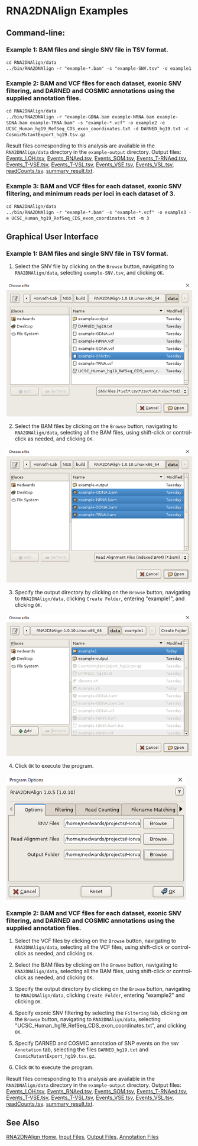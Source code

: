 # RNA2DNAlign Examples

## Command-line:

### Example 1: BAM files and single SNV file in TSV format.

    cd RNA2DNAlign/data
    ../bin/RNA2DNAlign -r "example-*.bam" -s "example-SNV.tsv" -o example1

### Example 2: BAM and VCF files for each dataset, exonic SNV filtering, and DARNED and COSMIC annotations using the supplied annotation files.

    cd RNA2DNAlign/data
    ../bin/RNA2DNAlign -r "example-GDNA.bam example-NRNA.bam example-SDNA.bam example-TRNA.bam" -s "example-*.vcf" -o example2 -e UCSC_Human_hg19_RefSeq_CDS_exon_coordinates.txt -d DARNED_hg19.txt -c CosmicMutantExport_hg19.tsv.gz

Result files corresponding to this analysis are available in the `RNA2DNAlign/data` directory in the `example-output` directory. Output files: [Events_LOH.tsv](../data/example-output/Events_LOH.tsv), [Events_RNAed.tsv](../data/example-output/Events_RNAed.tsv), [Events_SOM.tsv](../data/example-output/Events_SOM.tsv), [Events_T-RNAed.tsv](../data/example-output/Events_T-RNAed.tsv), [Events_T-VSE.tsv](../data/example-output/Events_T-VSE.tsv), [Events_T-VSL.tsv](../data/example-output/Events_T-VSL.tsv), [Events_VSE.tsv](../data/example-output/Events_VSE.tsv), [Events_VSL.tsv](../data/example-output/Events_VSL.tsv), [readCounts.tsv](../data/example-output/readCounts.tsv). [summary_result.txt](../data/example-output/summary_result.txt).

### Example 3: BAM and VCF files for each dataset, exonic SNV filtering, and minimum reads per loci in each dataset of 3. 

    cd RNA2DNAlign/data
    ../bin/RNA2DNAlign -r "example-*.bam" -s "example-*.vcf" -o example3 -e UCSC_Human_hg19_RefSeq_CDS_exon_coordinates.txt -m 3

## Graphical User Interface

### Example 1: BAM files and single SNV file in TSV format.

1. Select the SNV file by clicking on the `Browse` button, navigating to `RNA2DNAlign/data`, selecting `example-SNV.tsv`, and clicking `OK`.

![Image7](RNA2DNAlign7.png)

2. Select the BAM files by clicking on the `Browse` button, navigating to `RNA2DNAlign/data`, selecting all the BAM files, using shift-click or control-click as needed, and clicking `OK`.

![Image8](RNA2DNAlign8.png)

3. Specify the output directory by clicking on the `Browse` button, navigating to `RNA2DNAlign/data`, clicking `Create Folder`, entering "example1", and clicking `OK`.

![Image9](RNA2DNAlign9.png)

4. Click `OK` to execute the program.

![Image10](RNA2DNAlign10.png)

### Example 2: BAM and VCF files for each dataset, exonic SNV filtering, and DARNED and COSMIC annotations using the supplied annotation files.

1. Select the VCF files by clicking on the `Browse` button, navigating to `RNA2DNAlign/data`, selecting all the VCF files, using shift-click or control-click as needed, and clicking `OK`.

2. Select the BAM files by clicking on the `Browse` button, navigating to `RNA2DNAlign/data`, selecting all the BAM files, using shift-click or control-click as needed, and clicking `OK`.

3. Specify the output directory by clicking on the `Browse` button, navigating to `RNA2DNAlign/data`, clicking `Create Folder`, entering "example2" and clicking `OK`.

4. Specify exonic SNV filtering by selecting the `Filtering` tab, clicking on the `Browse` button, navigating to `RNA2DNAlign/data`, selecting "UCSC_Human_hg19_RefSeq_CDS_exon_coordinates.txt", and clicking `OK`.

5. Specify DARNED and COSMIC annotation of SNP events on the `SNV Annotation` tab, selecting the files `DARNED_hg19.txt` and `CosmicMutantExport_hg19.tsv.gz`. 

6. Click `OK` to execute the program.

Result files corresponding to this analysis are available in the `RNA2DNAlign/data` directory in the `example-output` directory. Output files: [Events_LOH.tsv](../data/example-output/Events_LOH.tsv), [Events_RNAed.tsv](../data/example-output/Events_RNAed.tsv), [Events_SOM.tsv](../data/example-output/Events_SOM.tsv), [Events_T-RNAed.tsv](../data/example-output/Events_T-RNAed.tsv), [Events_T-VSE.tsv](../data/example-output/Events_T-VSE.tsv), [Events_T-VSL.tsv](../data/example-output/Events_T-VSL.tsv), [Events_VSE.tsv](../data/example-output/Events_VSE.tsv), [Events_VSL.tsv](../data/example-output/Events_VSL.tsv), [readCounts.tsv](../data/example-output/readCounts.tsv). [summary_result.txt](../data/example-output/summary_result.txt).

## See Also

[RNA2DNAlign Home](..), [Input Files](InputFiles.md), [Output Files](OutputFiles.md), [Annotation Files](AnnotationFiles.md)

